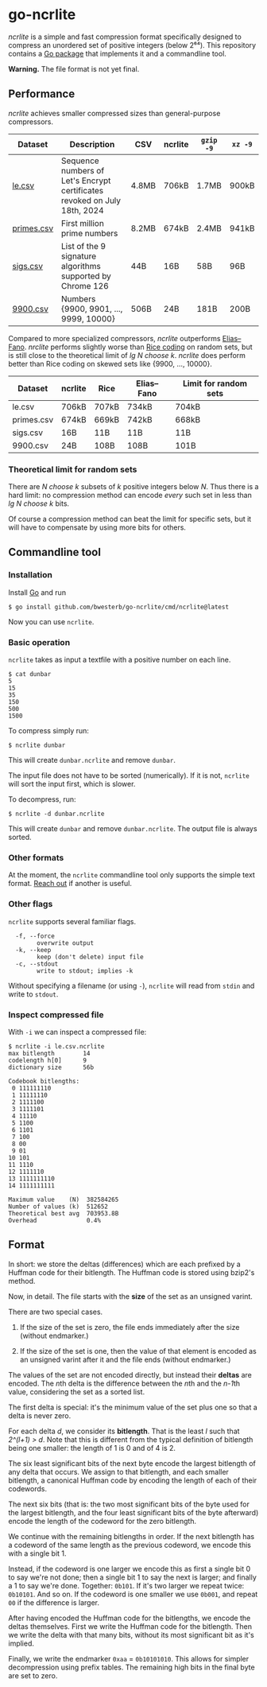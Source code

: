 go-ncrlite
==========

*ncrlite* is a simple and fast compression format specifically designed to compress an unordered
set of positive integers (below 2⁶⁴).
This repository contains a [Go package](https://pkg.go.dev/github.com/bwesterb/go-ncrlite#Compress)
that implements it and a commandline tool.

**Warning.** The file format is not yet final.

Performance
-----------

*ncrlite* achieves smaller compressed sizes than general-purpose compressors.

| Dataset | Description | CSV | ncrlite | `gzip -9` | `xz -9` |
| --- | --- | --- | --- | --- | --- |
| [le.csv](https://westerbaan.name/~bas/ncrlite/le.csv.ncrlite) | Sequence numbers of Let's Encrypt certificates revoked on July 18th, 2024 | 4.8MB | 706kB | 1.7MB | 900kB |
| [primes.csv](https://westerbaan.name/~bas/ncrlite/primes.csv.ncrlite) | First million prime numbers | 8.2MB | 674kB | 2.4MB | 941kB |
| [sigs.csv](https://westerbaan.name/~bas/ncrlite/sigs.csv.ncrlite) | List of the 9 signature algorithms supported by Chrome 126 | 44B | 16B | 58B | 96B |
| [9900.csv](https://westerbaan.name/~bas/ncrlite/9900.csv.ncrlite) | Numbers {9900, 9901, ..., 9999, 10000} | 506B | 24B | 181B | 200B |

Compared to more specialized compressors, *ncrlite* outperforms [Elias–Fano](https://github.com/bwesterb/go-ncrlite/issues/2).
*nrclite* performs slightly worse than [Rice coding](https://en.wikipedia.org/wiki/Golomb_coding) on random sets,
but is still close to the theoretical limit of *lg N choose k*. *ncrlite* does perform better than Rice coding on skewed sets like {9900, ..., 10000}.

| Dataset | ncrlite | Rice | Elias–Fano | Limit for random sets |
| --- | --- | --- | --- | --- |
| le.csv | 706kB | 707kB | 734kB | 704kB |
| primes.csv | 674kB | 669kB | 742kB | 668kB |
| sigs.csv | 16B | 11B | 11B | 11B |
| 9900.csv | 24B | 108B | 108B | 101B |

### Theoretical limit for random sets

There are *N choose k* subsets of *k* positive integers below *N*.
Thus there is a hard limit: no compression method can encode *every*
such set in less than *lg N choose k* bits.

Of course a compression method can beat the limit for specific sets,
but it will have to compensate by using more bits for others.

Commandline tool
----------------

### Installation

Install [Go](https://go.dev/doc/install) and run

```
$ go install github.com/bwesterb/go-ncrlite/cmd/ncrlite@latest
```

Now you can use `ncrlite`.

### Basic operation

`ncrlite` takes as input a textfile with a positive number on each line.

```
$ cat dunbar
5
15
35
150
500
1500
```

To compress simply run:

```
$ ncrlite dunbar
```

This will create `dunbar.ncrlite` and remove `dunbar`.

The input file does not have to be sorted (numerically). If it is not, `ncrlite` will sort the input first, which is slower.

To decompress, run:

```
$ ncrlite -d dunbar.ncrlite
```

This will create `dunbar` and remove `dunbar.ncrlite`. The output file is always sorted.

### Other formats

At the moment, the `ncrlite` commandline tool only supports the simple text format.
[Reach out](https://github.com/bwesterb/go-ncrlite/issues/1) if another is useful.

### Other flags

`ncrlite` supports several familiar flags.

```
  -f, --force
    	overwrite output
  -k, --keep
    	keep (don't delete) input file
  -c, --stdout
    	write to stdout; implies -k
```

Without specifying a filename (or using `-`),
`ncrlite` will read from `stdin` and write to `stdout`.

### Inspect compressed file

With `-i` we can inspect a compressed file:

```
$ ncrlite -i le.csv.ncrlite 
max bitlength        14
codelength h[0]      9
dictionary size      56b

Codebook bitlengths:
 0 111111110
 1 11111110
 2 1111100
 3 1111101
 4 11110
 5 1100
 6 1101
 7 100
 8 00
 9 01
10 101
11 1110
12 1111110
13 1111111110
14 1111111111

Maximum value    (N)  382584265
Number of values (k)  512652
Theoretical best avg  703953.8B
Overhead              0.4%
```

Format
------
In short: we store the deltas (differences) which are each prefixed by a Huffman
code for their bitlength. The Huffman code is stored using bzip2's method.

Now, in detail. The file starts with the **size** of the set as an unsigned varint.

There are two special cases.

1. If the size of the set is zero, the file ends immediately after the size
   (without endmarker.)

2. If the size of the set is one, then the value of that element is encoded
   as an unsigned varint after it and the file ends (without endmarker.)

The values of the set are not encoded directly, but instead their **deltas**
are encoded. The *n*th delta is the difference between the *n*th
and the *n-1*th value, considering the set as a sorted list.

The first delta is special: it's the minimum value of the set plus one
so that a delta is never zero.

For each delta *d*, we consider its **bitlength**. That is the least *l*
such that *2^(l+1) > d*. Note that this is different from the typical
definition of bitlength being one smaller: the length of 1 is 0 and of 4 is 2.

The six least significant bits of the next byte encode the largest bitlength
of any delta that occurs. We assign to that bitlength, and each smaller
bitlength, a canonical Huffman code by encoding the length of each of their
codewords.

The next six bits (that is: the two most significant
bits of the byte used for the largest bitlength, and the four least significant
bits of the byte afterward) encode the length of the codeword for the
zero bitlength.

We continue with the remaining bitlengths in order. If the next bitlength
has a codeword of the same length as the previous codeword, we encode this
with a single bit 1.

Instead, if the codeword is one larger we encode this as first a single bit 0
to say we're not done; then a single bit 1 to say the next is larger;
and finally a 1 to say we're done. Together: `0b101`.
If it's two larger we repeat twice: `0b10101`. And so on. If the codeword
is one smaller we use `0b001`, and repeat `00` if the difference is larger.

After having encoded the Huffman code for the bitlengths, we encode
the deltas themselves. First we write the Huffman code for the bitlength.
Then we write the delta with that many bits, without its most significant bit
as it's implied.

Finally, we write the endmarker `0xaa` = `0b10101010`. This allows for simpler
decompression using prefix tables. The remaining high bits in the final byte
are set to zero.

